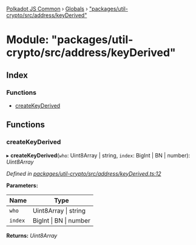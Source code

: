 [Polkadot JS Common](../README.md) › [Globals](../globals.md) › ["packages/util-crypto/src/address/keyDerived"](_packages_util_crypto_src_address_keyderived_.md)

# Module: "packages/util-crypto/src/address/keyDerived"

## Index

### Functions

* [createKeyDerived](_packages_util_crypto_src_address_keyderived_.md#createkeyderived)

## Functions

###  createKeyDerived

▸ **createKeyDerived**(`who`: Uint8Array | string, `index`: BigInt | BN | number): *Uint8Array*

*Defined in [packages/util-crypto/src/address/keyDerived.ts:12](https://github.com/polkadot-js/common/blob/e7c665e5/packages/util-crypto/src/address/keyDerived.ts#L12)*

**Parameters:**

Name | Type |
------ | ------ |
`who` | Uint8Array &#124; string |
`index` | BigInt &#124; BN &#124; number |

**Returns:** *Uint8Array*
